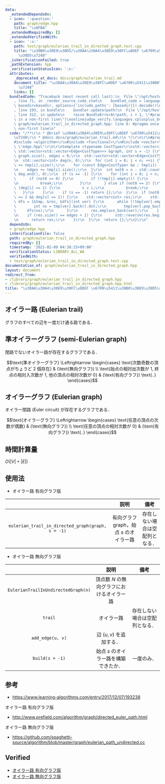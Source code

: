 ```yaml
---
data:
  _extendedDependsOn:
  - icon: ':question:'
    path: graph/edge.hpp
    title: "\u8FBA"
  _extendedRequiredBy: []
  _extendedVerifiedWith:
  - icon: ':x:'
    path: test/graph/eulerian_trail_in_directed_graph.test.cpp
    title: "\u30B0\u30E9\u30D5/\u30AA\u30A4\u30E9\u30FC\u8DEF \u6709\u5411\u30B0\u30E9\
      \u30D5\u7248"
  _isVerificationFailed: true
  _pathExtension: hpp
  _verificationStatusIcon: ':x:'
  attributes:
    _deprecated_at_docs: docs/graph/eulerian_trail.md
    document_title: "\u30AA\u30A4\u30E9\u30FC\u8DEF \u6709\u5411\u30B0\u30E9\u30D5\
      \u7248"
    links: []
  bundledCode: "Traceback (most recent call last):\n  File \"/opt/hostedtoolcache/Python/3.9.1/x64/lib/python3.9/site-packages/onlinejudge_verify/documentation/build.py\"\
    , line 71, in _render_source_code_stat\n    bundled_code = language.bundle(stat.path,\
    \ basedir=basedir, options={'include_paths': [basedir]}).decode()\n  File \"/opt/hostedtoolcache/Python/3.9.1/x64/lib/python3.9/site-packages/onlinejudge_verify/languages/cplusplus.py\"\
    , line 193, in bundle\n    bundler.update(path)\n  File \"/opt/hostedtoolcache/Python/3.9.1/x64/lib/python3.9/site-packages/onlinejudge_verify/languages/cplusplus_bundle.py\"\
    , line 312, in update\n    raise BundleErrorAt(path, i + 1, \"#pragma once found\
    \ in a non-first line\")\nonlinejudge_verify.languages.cplusplus_bundle.BundleErrorAt:\
    \ graph/eulerian_trail_in_directed_graph.hpp: line 6: #pragma once found in a\
    \ non-first line\n"
  code: "/**\r\n * @brief \u30AA\u30A4\u30E9\u30FC\u8DEF \u6709\u5411\u30B0\u30E9\u30D5\
    \u7248\r\n * @docs docs/graph/eulerian_trail.md\r\n */\r\n\r\n#pragma once\r\n\
    #include <algorithm>\r\n#include <functional>\r\n#include <vector>\r\n#include\
    \ \"edge.hpp\"\r\n\r\ntemplate <typename CostType>\r\nstd::vector<int> eulerian_trail_in_directed_graph(const\
    \ std::vector<std::vector<Edge<CostType>>> &graph, int s = -1) {\r\n  int n =\
    \ graph.size(), edges = 0;\r\n  std::vector<std::vector<Edge<CostType>>> tmp(graph);\r\
    \n  std::vector<int> deg(n, 0);\r\n  for (int i = 0; i < n; ++i) {\r\n    deg[i]\
    \ += tmp[i].size();\r\n    for (const Edge<CostType> &e : tmp[i]) --deg[e.dst];\r\
    \n    edges += tmp[i].size();\r\n  }\r\n  int not0 = n - std::count(deg.begin(),\
    \ deg.end(), 0);\r\n  if (s == -1) {\r\n    for (int i = 0; i < n; ++i) {\r\n\
    \      if (not0 == 0) {\r\n        if (!tmp[i].empty()) {\r\n          s = i;\r\
    \n          break;\r\n        }\r\n      } else if (not0 == 2) {\r\n        if\
    \ (deg[i] == 1) {\r\n          s = i;\r\n          break;\r\n        }\r\n   \
    \   }\r\n    }\r\n    if (s == -1) return {};\r\n  }\r\n  if (not0 == 0 || (not0\
    \ == 2 && deg[s] == 1)) {\r\n    std::vector<int> res;\r\n    std::function<void(int)>\
    \ dfs = [&tmp, &res, &dfs](int ver) {\r\n      while (!tmp[ver].empty()) {\r\n\
    \        int nx = tmp[ver].back().dst;\r\n        tmp[ver].pop_back();\r\n   \
    \     dfs(nx);\r\n      }\r\n      res.emplace_back(ver);\r\n    };\r\n    dfs(s);\r\
    \n    if (res.size() == edges + 1) {\r\n      std::reverse(res.begin(), res.end());\r\
    \n      return res;\r\n    }\r\n  }\r\n  return {};\r\n}\r\n"
  dependsOn:
  - graph/edge.hpp
  isVerificationFile: false
  path: graph/eulerian_trail_in_directed_graph.hpp
  requiredBy: []
  timestamp: '2021-02-09 04:38:15+09:00'
  verificationStatus: LIBRARY_ALL_WA
  verifiedWith:
  - test/graph/eulerian_trail_in_directed_graph.test.cpp
documentation_of: graph/eulerian_trail_in_directed_graph.hpp
layout: document
redirect_from:
- /library/graph/eulerian_trail_in_directed_graph.hpp
- /library/graph/eulerian_trail_in_directed_graph.hpp.html
title: "\u30AA\u30A4\u30E9\u30FC\u8DEF \u6709\u5411\u30B0\u30E9\u30D5\u7248"
---
```

## オイラー路 (Eulerian trail)

グラフのすべての辺を一度だけ通る路である．


## 準オイラーグラフ (semi-Eulerian graph)

閉路でないオイラー路が存在するグラフである．

$$\text{準オイラーグラフ} \Leftrightarrow \begin{cases} \text{次数奇数の頂点がちょうど 2 個存在} & (\text{無向グラフ}) \\ \text{始点の相対出次数が 1, 終点の相対入次数が 1, 他の頂点の相対次数が 0} & (\text{有向グラフ}) \text{．} \end{cases}$$


## オイラーグラフ (Eulerian graph)

オイラー閉路 (Euler circuit) が存在するグラフである．

$$\text{オイラーグラフ} \Leftrightarrow \begin{cases} \text{任意の頂点の次数が偶数} & (\text{無向グラフ}) \\ \text{任意の頂点の相対次数が 0} & (\text{有向グラフ}) \text{．} \end{cases}$$


## 時間計算量

$O(\lvert V \rvert + \lvert E \rvert)$


## 使用法

- オイラー路 有向グラフ版

||説明|備考|
|:--:|:--:|:--:|
|`eulerian_trail_in_directed_graph(graph, s = -1)`|有向グラフ $\mathrm{graph}$，始点 $s$ のオイラー路|存在しない場合は空配列となる．|

- オイラー路 無向グラフ版

||説明|備考|
|:--:|:--:|:--:|
|`EulerianTrailInUndirectedGraph(n)`|頂点数 $N$ の無向グラフにおけるオイラー路||
|`trail`|オイラー路|存在しない場合は空配列となる．|
|`add_edge(u, v)`|辺 $(u, v)$ を追加する．||
|`build(s = -1)`|始点 $s$ のオイラー路を構築できたか．|一度のみ．|


## 参考

- https://www.learning-algorithms.com/entry/2017/12/07/193238

オイラー路 有向グラフ版
- http://www.prefield.com/algorithm/graph/directed_euler_path.html

オイラー路 無向グラフ版
- https://github.com/spaghetti-source/algorithm/blob/master/graph/eulerian_path_undirected.cc


## Verified

- [オイラー路 有向グラフ版](https://onlinejudge.u-aizu.ac.jp/solutions/problem/0225/review/4082901/emthrm/C++14)
- [オイラー路 無向グラフ版](https://onlinejudge.u-aizu.ac.jp/solutions/problem/0086/review/4579202/emthrm/C++14)
